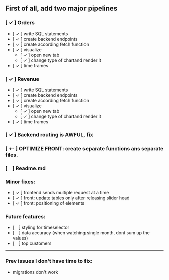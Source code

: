 ## First of all, add two major pipelines
### [ ✓ ] Orders
  - [ ✓ ] write SQL statements
  - [ ✓ ] create backend endpoints
  - [ ✓ ] create according fetch function
  - [ ✓ ] visualize
    - [ ✓ ] open new tab 
    - [ ✓ ] change type of chartand render it
  - [ ✓ ] time frames

### [ ✓ ] Revenue
  - [ ✓ ] write SQL statements
  - [ ✓ ] create backend endpoints
  - [ ✓ ] create according fetch function
  - [ ✓ ] visualize
    - [ ✓ ] open new tab 
    - [ ✓ ] change type of chartand render it
  - [ ✓ ] time frames

### [ ✓ ] Backend routing is AWFUL, fix
### [ +- ] OPTIMIZE FRONT: create separate functions ans separate files.
### [ ] Readme.md

### Minor fixes:
- [ ✓ ] frontend sends multiple request at a time
- [ ✓ ] front: update tables only after releasing slider head
- [ ✓ ] front: positioning of elements

### Future features:
- [ ] styling for timeselector
- [ ] data accuracy (when watching single month, dont sum up the values)
- [ ] top customers
---
### Prev issues I don't have time to fix:
- migrations don't work
